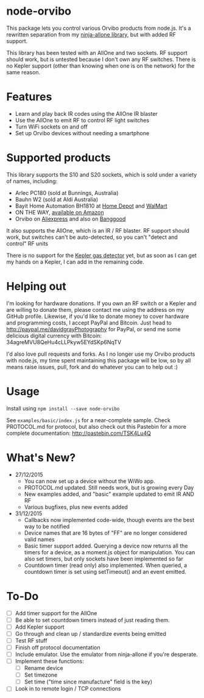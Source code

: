 node-orvibo
===========

This package lets you control various Orvibo products from node.js. It's a rewritten separation from my [ninja-allone library](http://github.com/Grayda/ninja-allone), but with added RF support.

This library has been tested with an AllOne and two sockets. RF support should work, but is untested because I don't own any RF switches. There is no Kepler support (other than knowing when one is on the network) for the same reason.

Features
========

 - Learn and play back IR codes using the AllOne IR blaster
 - Use the AllOne to emit RF to control RF light switches
 - Turn WiFi sockets on and off
 - Set up Orvibo devices without needing a smartphone


Supported products
==================

This library supports the S10 and S20 sockets, which is sold under a variety of names, including:

- Arlec PC180 (sold at Bunnings, Australia)
- Bauhn W2 (sold at Aldi Australia)
- Bayit Home Automation BH1810 at [Home Depot](http://www.homedepot.com/p/Bayit-Home-Automation-On-Off-Switch-Wi-Fi-Socket-BH1810/205824507) and [WalMart](http://www.walmart.com/ip/Bayit-Home-Automation-BH1810-Wifi-Socket/43791011)
- ON THE WAY, [available on Amazon](http://www.amazon.com/WAY%C2%AERemote-Control-Electronics-Automation-3Samsung/dp/B00S4NULPO/ref=sr_1_2?ie=UTF8&qid=1426736382&sr=8-2&keywords=bayit+smart+wi-fi+socket)
- Orvibo on [Aliexpress](http://www.aliexpress.com/wholesale?catId=0&initiative_id=SB_20150318191819&SearchText=Orvibo+s20) and also on [Banggood](http://www.banggood.com/WiWo-S20-Wi-Fi-Smart-Remote-Control-Timing-Socket-USEU-Plug-p-953743.html)

It also supports the AllOne, which is an IR / RF blaster. RF support should work, but switches can't be auto-detected, so you can't "detect and control" RF units

There is no support for the [Kepler gas detector](https://www.kickstarter.com/projects/28240313/kepler-your-best-home-gas-detector) yet, but as soon as I can get my hands on a Kepler, I can add in the remaining code.

Helping out
===========

I'm looking for hardware donations. If you own an RF switch or a Kepler and are willing to donate them, please contact me using the address on my GitHub profile. Likewise, if you'd like to donate money to cover hardware and programming costs, I accept PayPal and Bitcoin. Just head to http://paypal.me/davidgrayPhotography for PayPal, or send me some delicious digital currency with Bitcoin: 34agreMVU8QeHu4cLLPkyw5EYdSKp6NqTV

I'd also love pull requests and forks. As I no longer use my Orvibo products with node.js, my time spent maintaining this package will be low, so by all means raise issues, pull, fork and do whatever you can to help out :)

Usage
=====

Install using `npm install --save node-orvibo`

See `examples/basic/index.js` for a near-complete sample. Check PROTOCOL.md for protocol, but also check out this Pastebin for a more complete documentation: http://pastebin.com/TSK4Lu4Q

What's New?
===========

 - 27/12/2015
   - You can now set up a device without the WiWo app.
   - PROTOCOL.md updated. Still needs work, but is growing every Day
   - New examples added, and "basic" example updated to emit IR AND RF
   - Various bugfixes, plus new events added
 - 31/12/2015
   - Callbacks now implemented code-wide, though events are the best way to be notified
   - Device names that are 16 bytes of "FF" are no longer considered valid names
   - Basic timer support added. Querying a device now returns all the timers for a device, as a moment.js object for manipulation. You can also set timers, but only sockets have been implemented so far
   - Countdown timer (read only) also implemented. When queried, a countdown timer is set using setTimeout() and an event emitted.


To-Do
=====

- [ ] Add timer support for the AllOne
- [ ] Be able to set countdown timers instead of just reading them.
- [ ] Add Kepler support
- [ ] Go through and clean up / standardize events being emitted
- [ ] Test RF stuff
- [ ] Finish off protocol documentation
- [ ] Include emulator. Use the emulator from ninja-allone if you're desperate.
- [ ] Implement these functions:
  - [ ] Rename device
  - [ ] Set timezone
  - [ ] Set time ("time since manufacture" field is the key)
- [ ] Look in to remote login / TCP connections
